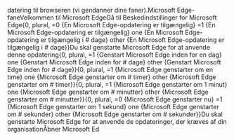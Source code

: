datering til browseren (vi gendanner dine faner).Microsoft Edge-faneVelkommen til Microsoft EdgeGå til Beskedindstillinger for Microsoft Edge{0, plural,
          =0 {En Microsoft Edge-opdatering er tilgængelig}
          =1 {En Microsoft Edge-opdatering er tilgængelig}
          one {En Microsoft Edge-opdatering er tilgængelig i # dage}
          other {En Microsoft Edge-opdatering er tilgængelig i # dage}}Du skal genstarte Microsoft Edge for at anvende denne opdatering{0, plural,
          =1 {Genstart Microsoft Edge inden for en dag}
          one {Genstart Microsoft Edge inden for # dage}
          other {Genstart Microsoft Edge inden for # dage}}{0, plural,
          =1 {Microsoft Edge genstarter om en time}
          one {Microsoft Edge genstarter om # timer}
          other {Microsoft Edge genstarter om # timer}}{0, plural,
          =1 {Microsoft Edge genstarter om 1 minut}
          one {Microsoft Edge genstarter om # minutter}
          other {Microsoft Edge genstarter om # minutter}}{0, plural,
          =0 {Microsoft Edge genstarter nu}
          =1 {Microsoft Edge genstarter om 1 sekund}
          one {Microsoft Edge genstarter om # sekunder}
          other {Microsoft Edge genstarter om # sekunder}}Du skal genstarte Microsoft Edge for at anvende de opdateringer, der kræves af din organisationÅbner Microsoft Ed